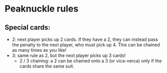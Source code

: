 Peaknuckle rules
================

Special cards:
--------------

- 2: next player picks up 2 cards. If they have a 2, they can instead pass the penalty to the next player, who must pick up 4. This can be chained as many times as you like!
- 3: same rule as 2, but the next player picks up 3 cards!
  - 2 / 3 chaining: a 2 can be chained onto a 3 (or vica-verca) only if the cards share the same suit. 
